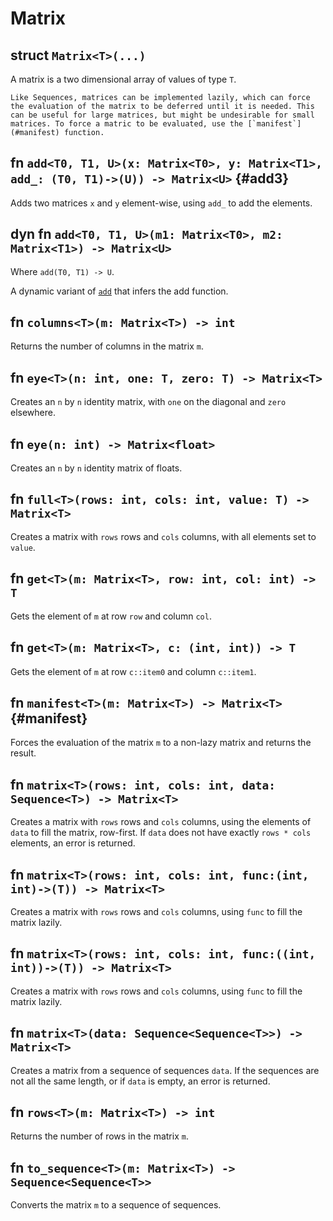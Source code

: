 # Matrix

## struct `Matrix<T>(...)`

A matrix is a two dimensional array of values of type `T`.

```admonish note
Like Sequences, matrices can be implemented lazily, which can force the evaluation of the matrix to be deferred until it is needed. This can be useful for large matrices, but might be undesirable for small matrices. To force a matric to be evaluated, use the [`manifest`](#manifest) function.
```

## fn `add<T0, T1, U>(x: Matrix<T0>, y: Matrix<T1>, add_: (T0, T1)->(U)) -> Matrix<U>`  {#add3}

Adds two matrices `x` and `y` element-wise, using `add_` to add the elements.

## dyn fn `add<T0, T1, U>(m1: Matrix<T0>, m2: Matrix<T1>) -> Matrix<U>`
Where `add(T0, T1) -> U`.

A dynamic variant of [`add`](#add3) that infers the add function.

## fn `columns<T>(m: Matrix<T>) -> int`

Returns the number of columns in the matrix `m`.

## fn `eye<T>(n: int, one: T, zero: T) -> Matrix<T>`

Creates an `n` by `n` identity matrix, with `one` on the diagonal and `zero` elsewhere.

## fn `eye(n: int) -> Matrix<float>`

Creates an `n` by `n` identity matrix of floats.

## fn `full<T>(rows: int, cols: int, value: T) -> Matrix<T>`

Creates a matrix with `rows` rows and `cols` columns, with all elements set to `value`.

## fn `get<T>(m: Matrix<T>, row: int, col: int) -> T`

Gets the element of `m` at row `row` and column `col`.

## fn `get<T>(m: Matrix<T>, c: (int, int)) -> T`

Gets the element of `m` at row `c::item0` and column `c::item1`.

## fn `manifest<T>(m: Matrix<T>) -> Matrix<T>`  {#manifest}

Forces the evaluation of the matrix `m` to a non-lazy matrix and returns the result.

## fn `matrix<T>(rows: int, cols: int, data: Sequence<T>) -> Matrix<T>`

Creates a matrix with `rows` rows and `cols` columns, using the elements of `data` to fill the matrix, row-first. If `data` does not have exactly `rows * cols` elements, an error is returned.

## fn `matrix<T>(rows: int, cols: int, func:(int, int)->(T)) -> Matrix<T>`

Creates a matrix with `rows` rows and `cols` columns, using `func` to fill the matrix lazily.

## fn `matrix<T>(rows: int, cols: int, func:((int, int))->(T)) -> Matrix<T>`

Creates a matrix with `rows` rows and `cols` columns, using `func` to fill the matrix lazily.

## fn `matrix<T>(data: Sequence<Sequence<T>>) -> Matrix<T>`

Creates a matrix from a sequence of sequences `data`. If the sequences are not all the same length, or if `data` is empty, an error is returned.

## fn `rows<T>(m: Matrix<T>) -> int`

Returns the number of rows in the matrix `m`.

## fn `to_sequence<T>(m: Matrix<T>) -> Sequence<Sequence<T>>`

Converts the matrix `m` to a sequence of sequences.